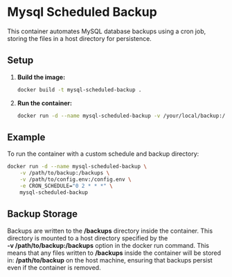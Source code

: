 # Mysql Scheduled Backup

This container automates MySQL database backups using a cron job, storing the files in a host directory for persistence.

## Setup

1. **Build the image:**
    ```sh
    docker build -t mysql-scheduled-backup .
    ```

2. **Run the container:**
    ```sh
    docker run -d --name mysql-scheduled-backup -v /your/local/backup:/backups -v /your/local/config.env:/config.env -e CRON_SCHEDULE="0 4 * * *" mysql-scheduled-backup
    ```

## Example

To run the container with a custom schedule and backup directory:
```sh
docker run -d --name mysql-scheduled-backup \
    -v /path/to/backup:/backups \
    -v /path/to/config.env:/config.env \
    -e CRON_SCHEDULE="0 2 * * *" \
    mysql-scheduled-backup
```

## Backup Storage
Backups are written to the **/backups** directory inside the container.
This directory is mounted to a host directory specified by the \
**-v /path/to/backup:/backups** option in the docker run command.
This means that any files written to **/backups** inside the container will be stored in:
**/path/to/backup** on the host machine, ensuring that backups persist even if the container is removed.